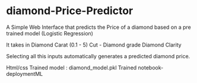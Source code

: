 # diamond-Price-Predictor
A Simple Web Interface that predicts the Price of a diamond based on a pre trained model (Logistic Regression)

It takes in 
Diamond Carat (0.1 - 5)
Cut - 
Diamond grade
Diamond Clarity

Selecting all this inputs automatically generates a predicted diamond price.

Html/css
Trained model : diamond_model.pkl
Trained notebook- deploymentML